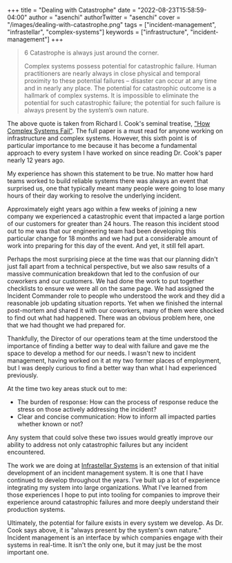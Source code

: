 +++
title = "Dealing with Catastrophe"
date = "2022-08-23T15:58:59-04:00"
author = "asenchi"
authorTwitter = "asenchi"
cover = "/images/dealing-with-catastrophe.png"
tags = ["incident-management", "infrastellar", "complex-systems"]
keywords = ["infrastructure", "incident-management"]
+++

> 6 Catastrophe is always just around the corner.
>
> Complex systems possess potential for catastrophic failure. Human
> practitioners are nearly always in close physical and temporal proximity to
> these potential failures – disaster can occur at any time and in nearly any
> place. The potential for catastrophic outcome is a hallmark of complex
> systems. It is impossible to eliminate the potential for such catastrophic
> failure; the potential for such failure is always present by the system’s own
> nature.

The above quote is taken from Richard I. Cook's seminal treatise, ["How Complex
Systems Fail"][]. The full paper is a must read for anyone working on
infrastructure and complex systems. However, this sixth point is of particular
importance to me because it has become a fundamental approach to every system I
have worked on since reading Dr. Cook's paper nearly 12 years ago.

My experience has shown this statement to be true. No matter how hard teams
worked to build reliable systems there was always an event that surprised us,
one that typically meant many people were going to lose many hours of their day
working to resolve the underlying incident.

Approximately eight years ago within a few weeks of joining a new company we
experienced a catastrophic event that impacted a large portion of our customers
for greater than 24 hours. The reason this incident stood out to me was that
our engineering team had been developing this particular change for 18
months and we had put a considerable amount of work into preparing for
this day of the event. And yet, it still fell apart.

Perhaps the most surprising piece at the time was that our planning didn't just
fall apart from a technical perspective, but we also saw results of a massive
communication breakdown that led to the confusion of our coworkers and our
customers. We had done the work to put together checklists to ensure we were
all on the same page. We had assigned the Incident Commander role to people who
understood the work and they did a reasonable job updating situation
reports. Yet when we finished the internal post-mortem and shared it with our
coworkers, many of them were shocked to find out what had happened. There was
an obvious problem here, one that we had thought we had prepared for.

Thankfully, the Director of our operations team at the time understood the
importance of finding a better way to deal with failure and gave me the space
to develop a method for our needs. I wasn't new to incident management, having
worked on it at my two former places of employment, but I was deeply curious to
find a better way than what I had experienced previously.

At the time two key areas stuck out to me:

- The burden of response: How can the process of response reduce the stress on
  those actively addressing the incident?
- Clear and concise communication: How to inform all impacted parties whether
  known or not?

Any system that could solve these two issues would greatly improve our ability
to address not only catastrophic failures but any incident encountered.

The work we are doing at [Infrastellar Systems][] is an extension of that
initial development of an incident management system. It is one that I have
continued to develop throughout the years. I've built up a lot of experience
integrating my system into large organizations. What I've learned from those
experiences I hope to put into tooling for companies to improve their
experience around catastrophic failures and more deeply understand their
production systems.

Ultimately, the potential for failure exists in every system we develop. As
Dr. Cook says above, it is "always present by the system's own nature."
Incident management is an interface by which companies engage with their
systems in real-time. It isn't the only one, but it may just be the most
important one.

["How Complex Systems Fail"]: https://how.complexsystems.fail
[Infrastellar Systems]: https://infrastellar.systems

